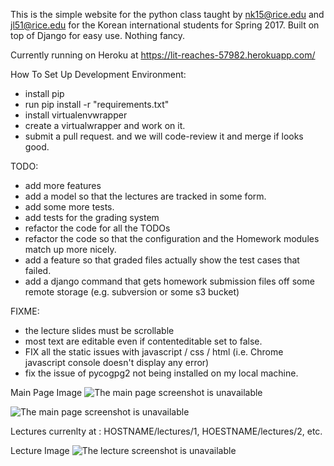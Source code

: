 This is the simple website for the python class taught by nk15@rice.edu and jl51@rice.edu for the Korean international
students for Spring 2017. Built on top of Django for easy use. Nothing fancy.

Currently running on Heroku at
https://lit-reaches-57982.herokuapp.com/

How To Set Up Development Environment:
- install pip
- run             pip install -r "requirements.txt"
- install virtualenvwrapper
- create a virtualwrapper and work on it.
- submit a pull request. and we will code-review it and merge if looks good.


TODO:
- add more features
- add a model so that the lectures are tracked in some form.
- add some more tests.
- add tests for the grading system
- refactor the code for all the TODOs
- refactor the code so that the configuration and the Homework modules match up more nicely.
- add a feature so that graded files actually show the test cases that failed.
- add a django command that gets homework submission files off some remote storage (e.g. subversion or some s3 bucket)

FIXME:
- the lecture slides must be scrollable
- most text are editable even if contenteditable set to false.
- FIX all the static issues with javascript / css / html (i.e. Chrome javascript console doesn't display any error)
- fix the issue of pycogpg2 not being installed on my local machine.


Main Page Image
![The main page screenshot is unavailable](https://cloud.githubusercontent.com/assets/10087079/21211491/92b13fe2-c249-11e6-8748-45462600ff62.png)

![The main page screenshot is unavailable](https://cloud.githubusercontent.com/assets/10087079/21211497/9b537958-c249-11e6-901e-bd90b1c57995.png)

Lectures currenlty at : HOSTNAME/lectures/1,   HOESTNAME/lectures/2, etc.

Lecture Image
![The lecture screenshot is unavailable](https://cloud.githubusercontent.com/assets/10087079/21213540/a4b34972-c25a-11e6-9d00-6d99e9bd945e.png)

